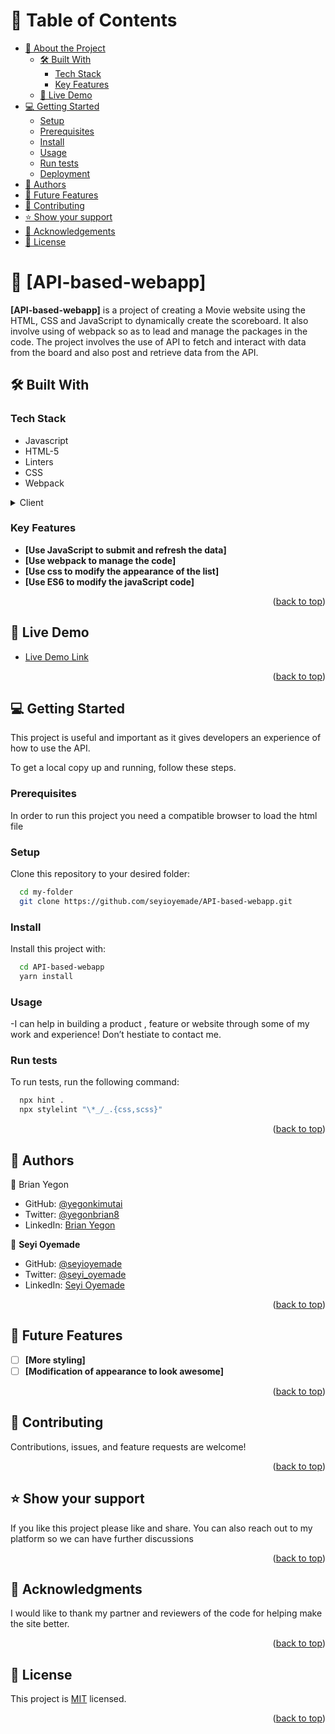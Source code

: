 <a name="readme-top"></a>

<!-- TABLE OF CONTENTS -->

# 📗 Table of Contents

- [📖 About the Project](#about-project)
  - [🛠 Built With](#built-with)
    - [Tech Stack](#tech-stack)
    - [Key Features](#key-features)
  - [🚀 Live Demo](#live-demo)
- [💻 Getting Started](#getting-started)
  - [Setup](#setup)
  - [Prerequisites](#prerequisites)
  - [Install](#install)
  - [Usage](#usage)
  - [Run tests](#run-tests)
  - [Deployment](#triangular_flag_on_post-deployment)
- [👥 Authors](#authors)
- [🔭 Future Features](#future-features)
- [🤝 Contributing](#contributing)
- [⭐️ Show your support](#support)
- [🙏 Acknowledgements](#acknowledgements)
- [📝 License](#license)

<!-- PROJECT DESCRIPTION -->

# 📖 [API-based-webapp] <a name="about-project"></a>

**[API-based-webapp]** is a project of creating a Movie website using the HTML, CSS and JavaScript to dynamically create the scoreboard. It also involve using of webpack so as to lead and manage the packages in the code. The project involves the use of API to fetch and interact with data from the board and also post and retrieve data from the API.

## 🛠 Built With <a name="built-with"></a>

### Tech Stack <a name="tech-stack"></a>

- Javascript
- HTML-5
- Linters
- CSS
- Webpack

<details>
  <summary>Client</summary>
  <ul>
    <li><a href="">JavaScript</a></li>
  </ul>
</details>

<!-- Features -->

### Key Features <a name="key-features"></a>

- **[Use JavaScript to submit and refresh the data]**
- **[Use webpack to manage the code]**
- **[Use css to modify the appearance of the list]**
- **[Use ES6 to modify the javaScript code]**

<p align="right">(<a href="#readme-top">back to top</a>)</p>

## 🚀 Live Demo <a name="live-demo"></a>

- [Live Demo Link](https://seyioyemade.github.io/API-based-webapp/dist/)

<p align="right">(<a href="#readme-top">back to top</a>)</p>

<!-- GETTING STARTED -->

## 💻 Getting Started <a name="getting-started"></a>

This project is useful and important as it gives developers an experience of how to use the API.

To get a local copy up and running, follow these steps.

### Prerequisites

In order to run this project you need a compatible browser to load the html file

### Setup

Clone this repository to your desired folder:

```sh
  cd my-folder
  git clone https://github.com/seyioyemade/API-based-webapp.git
```

### Install

Install this project with:

```sh
  cd API-based-webapp
  yarn install
```

### Usage

-I can help in building a product , feature or website through some of my work and experience! Don’t hestiate to contact me.

### Run tests

To run tests, run the following command:

```sh
  npx hint .
  npx stylelint "\*_/_.{css,scss}"
```

<p align="right">(<a href="#readme-top">back to top</a>)</p>

<!-- AUTHORS -->

## 👥 Authors <a name="authors"></a>

👤 Brian Yegon

- GitHub: [@yegonkimutai](https://github.com/yegonkimutai)
- Twitter: [@yegonbrian8](https://twitter.com/yegonbrian8)
- LinkedIn: [Brian Yegon](https://www.linkedin.com/in/brian-yegon-0717a1241/)

👤 **Seyi Oyemade**

- GitHub: [@seyioyemade](https://github.com/seyioyemade)
- Twitter: [@seyi_oyemade](https://twitter.com/@seyi_oyemade)
- LinkedIn: [Seyi Oyemade](https://www.linkedin.com/in/seyi-oyemade-523ab1142/)


<p align="right">(<a href="#readme-top">back to top</a>)</p>

<!-- FUTURE FEATURES -->

## 🔭 Future Features <a name="future-features"></a>

- [ ] **[More styling]**
- [ ] **[Modification of appearance to look awesome]**

<p align="right">(<a href="#readme-top">back to top</a>)</p>

<!-- CONTRIBUTING -->

## 🤝 Contributing <a name="contributing"></a>

Contributions, issues, and feature requests are welcome!

<p align="right">(<a href="#readme-top">back to top</a>)</p>

<!-- SUPPORT -->

## ⭐️ Show your support <a name="support"></a>

If you like this project please like and share. You can also reach out to my platform so we can have further discussions

<p align="right">(<a href="#readme-top">back to top</a>)</p>

<!-- ACKNOWLEDGEMENTS -->

## 🙏 Acknowledgments <a name="acknowledgements"></a>

I would like to thank my partner and reviewers of the code for helping make the site better.

<p align="right">(<a href="#readme-top">back to top</a>)</p>

<!-- LICENSE -->

## 📝 License <a name="license"></a>

This project is [MIT](./MIT.md) licensed.

<p align="right">(<a href="#readme-top">back to top</a>)</p>
